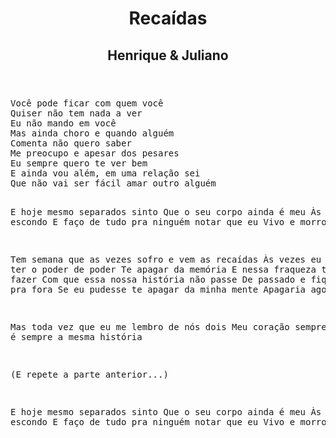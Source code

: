 <!DOCTYPE html>
<html lang="pt-BR">
<head>
    <meta charset="UTF-8">
    <title>Recaídas - Henrique e Juliano</title>
    <link rel="stylesheet" href="style.css">
</head>
<body>
    <header>
        <h1>Recaídas</h1>
        <h2>Henrique & Juliano</h2>
    </header>

<main>
 <section class="letra">
<pre>
Você pode ficar com quem você
Quiser não tem nada a ver
Eu não mando em você
Mas ainda choro e quando alguém
Comenta não quero saber
Me preocupo e apesar dos pesares
Eu sempre quero te ver bem
E ainda vou além, em uma relação sei
Que não vai ser fácil amar outro alguém

E hoje mesmo separados sinto
Que o seu corpo ainda é meu
Às vezes me escondo
E faço de tudo pra ninguém notar que eu
Vivo e morro por ti

Tem semana que as vezes sofro e vem as recaídas
Às vezes eu queria ter o poder de poder
Te apagar da memória
E nessa fraqueza ter força pra fazer
Com que essa nossa história não passe
De passado e fique da porta pra fora
Se eu pudesse te apagar da minha mente
Apagaria agora

Mas toda vez que eu me lembro de nós dois
Meu coração sempre chora, e é sempre a mesma história

(E repete a parte anterior...)

E hoje mesmo separados sinto
Que o seu corpo ainda é meu
Às vezes me escondo
E faço de tudo pra ninguém notar que eu
Vivo e morro por ti
</pre>
</section>
    </main>

</body>
</html>
